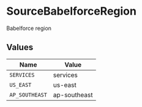 # SourceBabelforceRegion

Babelforce region


## Values

| Name           | Value          |
| -------------- | -------------- |
| `SERVICES`     | services       |
| `US_EAST`      | us-east        |
| `AP_SOUTHEAST` | ap-southeast   |